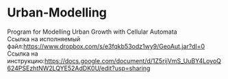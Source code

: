 # Urban-Modelling
Program for Modelling Urban Growth with Cellular Automata  
Ссылка на исполняемый файл:https://www.dropbox.com/s/e3fqkb53odz1wy9/GeoAut.jar?dl=0  
Ссылка на инструкцию:https://docs.google.com/document/d/1Z5rijVmS_UuBY4LoyoQ624PSEzhtNW2LQYE52AdDK0U/edit?usp=sharing
